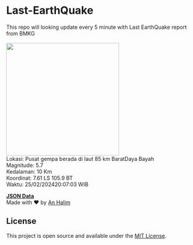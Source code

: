 # Last-EarthQuake
This repo will looking update every 5 minute with Last EarthQuake report from BMKG
<br>
<br>
<img src="https://static.bmkg.go.id/20240225200703.mmi.jpg" width="300"/>
<br>
Lokasi: Pusat gempa berada di laut 85 km BaratDaya Bayah <br>
Magnitude: 5.7 <br>
Kedalaman: 10 Km <br>
Koordinat: 7.61 LS 105.9 BT <br>
Waktu: 25/02/202420:07:03 WIB <br>

<a href="./data/data.json">**JSON Data**</a>
<br>
Made with ❤️ by <a href="https://github.com/an-halim">An Halim</a>
## License

This project is open source and available under the [MIT License](LICENSE).
